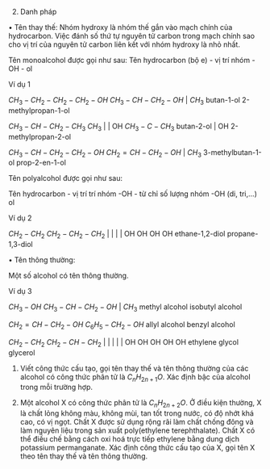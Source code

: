 2. Danh pháp

• Tên thay thế: Nhóm hydroxy là nhóm thế gắn vào mạch chính của hydrocarbon. Việc đánh số thứ tự nguyên tử carbon trong mạch chính sao cho vị trí của nguyên tử carbon liên kết với nhóm hydroxy là nhỏ nhất.

Tên monoalcohol được gọi như sau: Tên hydrocarbon (bộ e) - vị trí nhóm -OH - ol

Ví dụ 1

$CH_3-CH_2-CH_2-CH_2-OH$     $CH_3-CH-CH_2-OH$
                                  |
                                 $CH_3$
butan-1-ol                    2-methylpropan-1-ol

$CH_3-CH-CH_2-CH_3$           $CH_3$
    |                         |
   OH                    $CH_3-C-CH_3$
butan-2-ol                    |
                              OH
                         2-methylpropan-2-ol

$CH_3-CH-CH_2-CH_2-OH$    $CH_2=CH-CH_2-OH$
    |
   $CH_3$
3-methylbutan-1-ol        prop-2-en-1-ol

Tên polyalcohol được gọi như sau:

Tên hydrocarbon - vị trí trí nhóm -OH - từ chỉ số lượng nhóm -OH (di, tri,...) ol

Ví dụ 2

$CH_2-CH_2$              $CH_2-CH_2-CH_2$
|    |                   |         |
OH   OH                  OH        OH
ethane-1,2-diol          propane-1,3-diol

• Tên thông thường:

Một số alcohol có tên thông thường.

Ví dụ 3

$CH_3-OH$                $CH_3-CH-CH_2-OH$
                              |
                             $CH_3$
methyl alcohol           isobutyl alcohol

$CH_2=CH-CH_2-OH$        $C_6H_5-CH_2-OH$
allyl alcohol            benzyl alcohol

$CH_2-CH_2$              $CH_2-CH-CH_2$
|    |                   |    |    |
OH   OH                  OH   OH   OH
ethylene glycol          glycerol

1. Viết công thức cấu tạo, gọi tên thay thế và tên thông thường của các alcohol có công thức phân tử là $C_nH_{2n+1}O$. Xác định bậc của alcohol trong mỗi trường hợp.

2. Một alcohol X có công thức phân tử là $C_nH_{2n+2}O$. Ở điều kiện thường, X là chất lỏng không màu, không mùi, tan tốt trong nước, có độ nhớt khá cao, có vị ngọt. Chất X được sử dụng rộng rãi làm chất chống đông và làm nguyên liệu trong sản xuất poly(ethylene terephthalate). Chất X có thể điều chế bằng cách oxi hoá trực tiếp ethylene bằng dung dịch potassium permanganate. Xác định công thức cấu tạo của X, gọi tên X theo tên thay thế và tên thông thường.